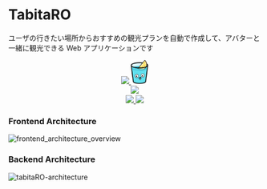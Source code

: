 # TabitaRO

ユーザの行きたい場所からおすすめの観光プランを自動で作成して、アバターと一緒に観光できる Web アプリケーションです

<p align="center">
  <a href="https://skillicons.dev">
    <img src="https://skillicons.dev/icons?i=go" />
    <img width="35px" src="https://raw.githubusercontent.com/gin-gonic/logo/master/color.png" /><br>
    <img src="https://skillicons.dev/icons?i=javascript,react,redux,cs,unity" /><br>
    <img src="https://skillicons.dev/icons?i=typescript,aws"/>
    <img width="45px" src="https://avatars0.githubusercontent.com/u/43080478?v=4?s=100">

  </a>
</p>


### Frontend Architecture

![frontend_architecture_overview](https://github.com/abhrs0622/TaRO/assets/103473179/e1607859-d09f-4cec-bd0d-6ac9a55dbcec)


### Backend Architecture

![tabitaRO-architecture](https://github.com/abhrs0622/TaRO/assets/103555868/b2850244-eab8-4833-99eb-d32a866e6c40)

